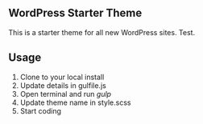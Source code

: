 ## WordPress Starter Theme

This is a starter theme for all new WordPress sites. Test.

## Usage

1. Clone to your local install
2. Update details in gulfile.js
3. Open terminal and run *gulp*
4. Update theme name in style.scss
5. Start coding